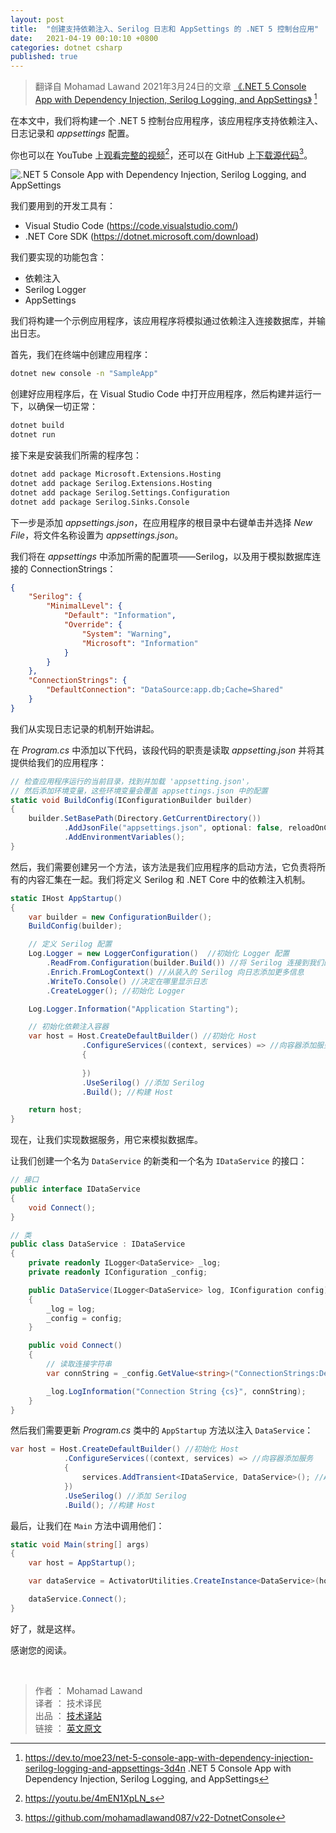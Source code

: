 ```yaml
---
layout: post
title:  "创建支持依赖注入、Serilog 日志和 AppSettings 的 .NET 5 控制台应用"
date:   2021-04-19 00:10:10 +0800
categories: dotnet csharp
published: true
---
```


> 翻译自 Mohamad Lawand 2021年3月24日的文章 [《.NET 5 Console App with Dependency Injection, Serilog Logging, and AppSettings》](https://dev.to/moe23/net-5-console-app-with-dependency-injection-serilog-logging-and-appsettings-3d4n) [^1]

[^1]: <https://dev.to/moe23/net-5-console-app-with-dependency-injection-serilog-logging-and-appsettings-3d4n> .NET 5 Console App with Dependency Injection, Serilog Logging, and AppSettings

<!-- In this article we will be building a .NET 5 console app which support dependency injection, logging and app settings configuration. -->

在本文中，我们将构建一个 .NET 5 控制台应用程序，该应用程序支持依赖注入、日志记录和 *appsettings* 配置。

你也可以在 YouTube 上[观看完整的视频](https://youtu.be/4mEN1XpLN_s)[^video]，还可以在 GitHub 上[下载源代码](hhttps://github.com/mohamadlawand087/v22-DotnetConsole)[^source]。

[^video]: <https://youtu.be/4mEN1XpLN_s>

[^source]: <https://github.com/mohamadlawand087/v22-DotnetConsole>

![.NET 5 Console App with Dependency Injection, Serilog Logging, and AppSettings](https://ittranslator.cn/assets/images/202104/dotnet-console.png)

我们要用到的开发工具有：

- Visual Studio Code (<https://code.visualstudio.com/>)
- .NET Core SDK (<https://dotnet.microsoft.com/download>)

我们要实现的功能包含：

- 依赖注入
- Serilog Logger
- AppSettings

<!-- We are going to build a sample application which will mimic connecting to a database through dependency injection as well as outputting logs. -->

我们将构建一个示例应用程序，该应用程序将模拟通过依赖注入连接数据库，并输出日志。

<!-- We will start by creating our application, inside our terminal -->

首先，我们在终端中创建应用程序：

```bash
dotnet new console -n "SampleApp"
```

<!-- Once the application has been create, open the application in Visual Studio Code and let us build and the application to make sure everything is working. -->

创建好应用程序后，在 Visual Studio Code 中打开应用程序，然后构建并运行一下，以确保一切正常：

```bash
dotnet build
dotnet run
```

接下来是安装我们所需的程序包：

```bash
dotnet add package Microsoft.Extensions.Hosting
dotnet add package Serilog.Extensions.Hosting
dotnet add package Serilog.Settings.Configuration 
dotnet add package Serilog.Sinks.Console
```

<!-- The next step will be adding our appsettings.json, to do that in root directory of our application right-click select New File. Name the file appsettings.json

Inside the appsettings we are going to add all of the configuration that we need to setup serilog as well as the connectionString to mimic a database connection -->

下一步是添加 *appsettings.json*，在应用程序的根目录中右键单击并选择 *New File*，将文件名称设置为 *appsettings.json*。

我们将在 *appsettings* 中添加所需的配置项——Serilog，以及用于模拟数据库连接的 ConnectionStrings：

```json
{
    "Serilog": {
        "MinimalLevel": {
            "Default": "Information",
            "Override": {
                "System": "Warning",
                "Microsoft": "Information"
            }
        }
    },
    "ConnectionStrings": {
        "DefaultConnection": "DataSource:app.db;Cache=Shared"
    }
}
```

<!-- We will start by implementing the logging mechanism. Inside our Program.cs Add the following code, this code responsibility is reading the appsetting.json and making it available to our application. -->

我们从实现日志记录的机制开始讲起。

在 *Program.cs* 中添加以下代码，该段代码的职责是读取 *appsetting.json* 并将其提供给我们的应用程序：

```csharp
// 检查应用程序运行的当前目录，找到并加载 'appsetting.json'，
// 然后添加环境变量，这些环境变量会覆盖 appsettings.json 中的配置 
static void BuildConfig(IConfigurationBuilder builder)
{
    builder.SetBasePath(Directory.GetCurrentDirectory())
            .AddJsonFile("appsettings.json", optional: false, reloadOnChange: true)
            .AddEnvironmentVariables();
}
```

<!-- Now we need to create another method which will be out startup method for our application, it will responsible to put everything together. We will define Serilog as well our dependency injection mechanism in .NET Core. -->

然后，我们需要创建另一个方法，该方法是我们应用程序的启动方法，它负责将所有的内容汇集在一起。我们将定义 Serilog 和 .NET Core 中的依赖注入机制。

```csharp
static IHost AppStartup()
{
    var builder = new ConfigurationBuilder();
    BuildConfig(builder);

    // 定义 Serilog 配置
    Log.Logger = new LoggerConfiguration()  //初始化 Logger 配置
        .ReadFrom.Configuration(builder.Build()) //将 Serilog 连接到我们的配置
        .Enrich.FromLogContext() //从装入的 Serilog 向日志添加更多信息
        .WriteTo.Console() //决定在哪里显示日志
        .CreateLogger(); //初始化 Logger

    Log.Logger.Information("Application Starting");

    // 初始化依赖注入容器
    var host = Host.CreateDefaultBuilder() //初始化 Host 
                .ConfigureServices((context, services) => //向容器添加服务
                {
                    
                })
                .UseSerilog() //添加 Serilog
                .Build(); //构建 Host

    return host;
}
```

<!-- Now let us implement data service which will mimic a database

Let us create a new class called DataService and an interface called IDataService -->

现在，让我们实现数据服务，用它来模拟数据库。

让我们创建一个名为 `DataService` 的新类和一个名为 `IDataService` 的接口：

```csharp
// 接口
public interface IDataService
{
    void Connect();
}

// 类
public class DataService : IDataService
{
    private readonly ILogger<DataService> _log;
    private readonly IConfiguration _config;

    public DataService(ILogger<DataService> log, IConfiguration config)
    {
        _log = log;
        _config = config;
    }

    public void Connect()
    {
        // 读取连接字符串
        var connString = _config.GetValue<string>("ConnectionStrings:DefaultConnection");

        _log.LogInformation("Connection String {cs}", connString);
    }
}
```

<!-- Now we need to update our AppStartup method in the Program.cs class to inject the DataService -->

然后我们需要更新 *Program.cs* 类中的 `AppStartup` 方法以注入 `DataService`：

```csharp
var host = Host.CreateDefaultBuilder() //初始化 Host 
            .ConfigureServices((context, services) => //向容器添加服务
            {
                services.AddTransient<IDataService, DataService>(); //AddTransient 意味着每次请求都会创建一个实例。
            })
            .UseSerilog() //添加 Serilog
            .Build(); //构建 Host
```

最后，让我们在 `Main` 方法中调用他们：

```csharp
static void Main(string[] args)
{
    var host = AppStartup();

    var dataService = ActivatorUtilities.CreateInstance<DataService>(host.Services);

    dataService.Connect();
}
```

好了，就是这样。

感谢您的阅读。

<br/>

> 作者 ： Mohamad Lawand  
> 译者 ： 技术译民  
> 出品 ： [技术译站](https://ittranslator.cn/)  
> 链接 ： [英文原文](https://dev.to/moe23/net-5-console-app-with-dependency-injection-serilog-logging-and-appsettings-3d4n)
